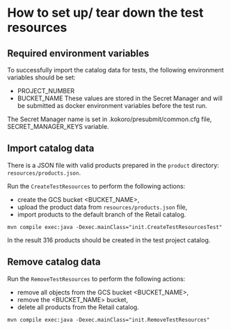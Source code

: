 # How to set up/ tear down the test resources

## Required environment variables

To successfully import the catalog data for tests, the following environment variables should be set:
- PROJECT_NUMBER
- BUCKET_NAME
  These values are stored in the Secret Manager and will be submitted as
  docker environment variables before the test run.

The Secret Manager name is set in .kokoro/presubmit/common.cfg file, SECRET_MANAGER_KEYS variable.

## Import catalog data

There is a JSON file with valid products prepared in the `product` directory:
`resources/products.json`.

Run the `CreateTestResources` to perform the following actions:
- create the GCS bucket <BUCKET_NAME>,
- upload the product data from `resources/products.json` file,
- import products to the default branch of the Retail catalog.

```
mvn compile exec:java -Dexec.mainClass="init.CreateTestResourcesTest"
```

In the result 316 products should be created in the test project catalog.


## Remove catalog data

Run the `RemoveTestResources` to perform the following actions:
- remove all objects from the GCS bucket <BUCKET_NAME>,
- remove the <BUCKET_NAME> bucket,
- delete all products from the Retail catalog.

```
mvn compile exec:java -Dexec.mainClass="init.RemoveTestResources"
```